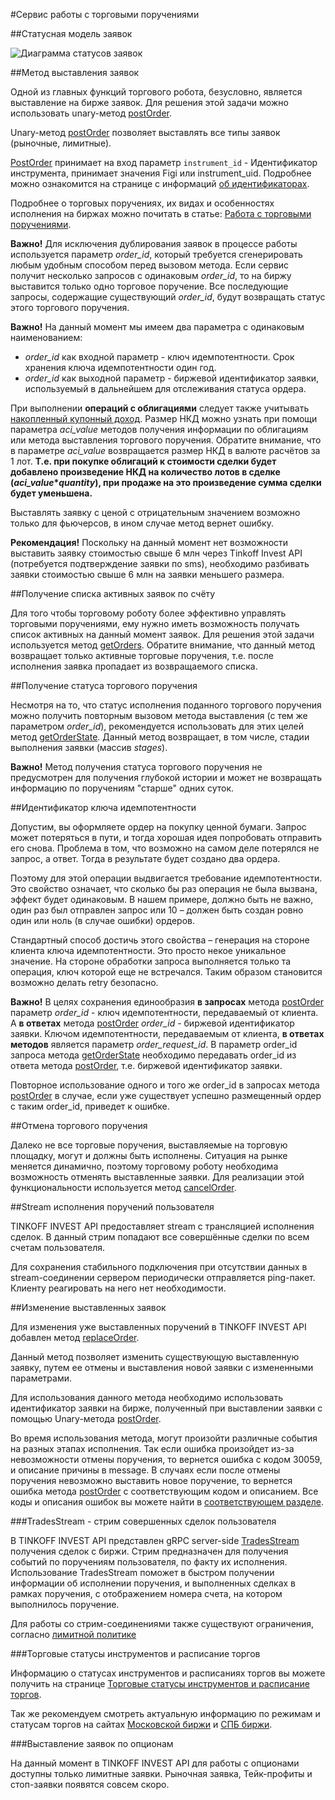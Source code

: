 #Сервис работы с торговыми поручениями

##Статусная модель заявок

![Диаграмма статусов заявок](/investAPI/img/order_status_diagram.png "Диаграмма статусов заявок")

##Метод выставления заявок

Одной из главных функций торгового робота, безусловно, является выставление на бирже заявок. 
Для решения этой задачи можно использовать unary-метод [postOrder](/investAPI/orders#postorder).

Unary-метод [postOrder](/investAPI/orders#postorder) позволяет выставлять все 
типы заявок (рыночные, лимитные). 

[PostOrder](/investAPI/orders#postorder) принимает на вход параметр `instrument_id` - Идентификатор инструмента, принимает значения Figi или instrument_uid.
Подробнее можно ознакомится на странице с информаций [об идентификаторах](/investAPI/faq_identification/).

Подробнее о торговых поручениях, их видах и особенностях исполнения на биржах можно почитать в статье: 
[Работа с торговыми поручениями](/investAPI/faq_orders/).

**Важно!** Для исключения дублирования заявок в процессе работы используется параметр 
*order_id*, который требуется сгенерировать любым удобным способом перед вызовом метода. Если
сервис получит несколько запросов с одинаковым *order_id*, то на биржу выставится только одно торговое
поручение. Все последующие запросы, содержащие существующий *order_id*, будут возвращать статус этого
торгового поручения. 

**Важно!** На данный момент мы имеем два параметра с одинаковым наименованием:

* *order_id* как входной параметр - ключ идемпотентности. Срок хранения ключа идемпотентности один год.
* *order_id* как выходной параметр - биржевой идентификатор заявки, используемый в дальнейшем для отслеживания статуса ордера. 

<a name="coupon"></a>
При выполнении **операций с облигациями** следует также учитывать [накопленный купонный доход](/investAPI/glossary#coupon).
Размер НКД можно узнать при помощи параметра *aci_value* методов получения информации по облигациям или метода
выставления торгового поручения. Обратите внимание, что в параметре *aci_value* возвращается размер НКД в
валюте расчётов за 1 лот. **Т.е. при покупке облигаций к стоимости сделки будет добавлено произведение НКД на
количество лотов в сделке (*aci_value*\**quantity*), при продаже на это произведение сумма сделки будет уменьшена.**

Выставлять заявку с ценой с отрицательным значением возможно только для фьючерсов, в ином случае метод вернет ошибку.

**Рекомендация!** Поскольку на данный момент нет возможности выставить заявку стоимостью свыше 6 млн через Tinkoff Invest API (потребуется подтверждение заявки по sms), необходимо разбивать заявки стоимостью свыше 6 млн на заявки меньшего размера.

##Получение списка активных заявок по счёту

Для того чтобы торговому роботу более эффективно управлять торговыми поручениями, ему нужно иметь 
возможность получать список активных на данный момент заявок. Для решения этой задачи используется метод
[getOrders](/investAPI/orders#getorders). Обратите внимание, что данный метод 
возвращает только активные торговые поручения, т.е. после исполнения заявка пропадает из возвращаемого 
списка. 

##Получение статуса торгового поручения

Несмотря на то, что статус исполнения поданного торгового поручения можно получить повторным вызовом 
метода выставления (с тем же параметром *order_id*), рекомендуется использовать для этих целей метод 
[getOrderState](/investAPI/orders#getorderstate). Данный метод возвращает, в том числе, стадии 
выполнения заявки (массив *stages*).

**Важно!** Метод получения статуса торгового поручения не предусмотрен для получения глубокой 
истории и может не возвращать информацию по поручениям "старше" одних суток.

##Идентификатор ключа идемпотентности

Допустим, вы оформляете ордер на покупку ценной бумаги. Запрос может потеряться в пути, и тогда хорошая идея попробовать отправить его снова. Проблема в том, что возможно на самом деле потерялся не запрос, а ответ. Тогда в результате будет создано два ордера.

Поэтому для этой операции выдвигается требование идемпотентности. Это свойство означает, что сколько бы раз операция не была вызвана, эффект будет одинаковым. В нашем примере, должно быть не важно, один раз был отправлен запрос или 10 – должен быть создан ровно один или ноль (в случае ошибки) ордеров.

Стандартный способ достичь этого свойства – генерация на стороне клиента ключа идемпотентности. Это просто некое уникальное значение. На стороне обработки запроса выполняется только та операция, ключ которой еще не встречался. Таким образом становится возможно делать retry безопасно.

**Важно!** В целях сохранения единообразия **в запросах** метода [postOrder](/investAPI/orders#postorder) параметр *order_id* - ключ идемпотентности, передаваемый от клиента. 
А **в ответах** метода [postOrder](/investAPI/orders#postorder) *order_id* - биржевой идентификатор заявки. 
Ключом идемпотентности, передаваемым от клиента, **в ответах методов** является параметр *order_request_id*. 
В параметр order_id запроса метода [getOrderState](/investAPI/orders#getorderstate) необходимо передавать order_id из ответа метода [postOrder](/investAPI/orders#postorder), т.е. биржевой идентификатор заявки.

Повторное использование одного и того же order_id в запросах метода [postOrder](/investAPI/orders#postorder) в случае, если уже существует успешно размещенный ордер с таким order_id, приведет к ошибке.


##Отмена торгового поручения

Далеко не все торговые поручения, выставляемые на торговую площадку, могут и должны быть исполнены. 
Ситуация на рынке меняется динамично, поэтому торговому роботу необходима возможность отменять
выставленные заявки. Для реализации этой функциональности используется метод [cancelOrder](/investAPI/orders#cancelorder).

##Stream исполнения поручений пользователя

TINKOFF INVEST API предоставляет stream с трансляцией исполнения сделок. В данный стрим попадают все
совершённые сделки по всем счетам пользователя. 

Для сохранения стабильного подключения при отсутствии данных в stream-соединении сервером периодически
отправляется ping-пакет. Клиенту реагировать на него нет необходимости.


##Изменение выставленных заявок

Для изменения уже выставленных поручений в TINKOFF INVEST API добавлен метод [replaceOrder](/investAPI/orders#replaceorder).

Данный метод позволяет изменить существующую выставленную заявку, путем ее отмены и выставления новой заявки с измененными параметрами.

Для использования данного метода необходимо использовать идентификатор заявки на бирже, полученный при выставлении заявки с помощью Unary-метода [postOrder](/investAPI/orders#postorder).

Во время использования метода, могут произойти различные события на разных этапах исполнения. 
Так если ошибка произойдет из-за невозможности отмены поручения, то вернется ошибка с кодом 30059, и описание причины в message.
В случаях если после отмены поручения невозможно выставить новое поручение, то вернется ошибка метода [postOrder](/investAPI/orders#postorder) с соответствующим кодом и описанием. Все коды и описания ошибок вы можете найти в [соответствующем разделе](/investAPI/errors).


###TradesStream - стрим совершенных сделок пользователя

В TINKOFF INVEST API представлен gRPC server-side [TradesStream](https://russianinvestments.github.io/investAPI/orders/#tradesstream) получения сделок с биржи.
Стрим предназначен для получения событий по поручениям пользователя, по факту их исполнения.
Использование TradesStream поможет в быстром получении информации об исполнении поручения, и выполненных сделках в рамках поручения, с отображением номера счета, на котором выполнилось поручение.

Для работы со стрим-соединениями также существуют ограничения, согласно [лимитной политике](/investAPI/limits)

###Торговые статусы инструментов и расписание торгов

Информацию о статусах инструментов и расписаниях торгов вы можете получить на странице [Торговые статусы инструментов и расписание торгов](https://russianinvestments.github.io/investAPI/faq_trading_status/).

Так же рекомендуем смотреть актуальную информацию по режимам и статусам торгов на сайтах [Московской биржи](https://www.moex.com/) и [СПБ биржи](https://spbexchange.ru/). 

###Выставление заявок по опционам 

На данный момент в TINKOFF INVEST API для работы с опционами доступны только лимитные заявки. 
Рыночная заявка, Тейк-профиты и стоп-заявки появятся совсем скоро. 